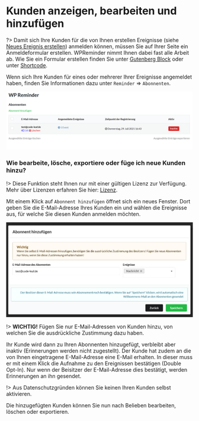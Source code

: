 # Kunden anzeigen, bearbeiten und hinzufügen

?> Damit sich Ihre Kunden für die von Ihnen erstellen Ereignisse (siehe [Neues Ereignis erstellen](events.md))
anmelden können, müssen Sie auf Ihrer Seite ein Anmeldeformular erstellen. WPReminder nimmt Ihnen dabei fast alle 
Arbeit ab. Wie Sie ein Formular erstellen finden Sie unter [Gutenberg Block](block.md) oder unter [Shortcode](shortcode.md).

Wenn sich Ihre Kunden für eines oder mehrerer Ihrer Ereignisse angemeldet haben, finden Sie Informationen dazu
unter `Reminder` => `Abonnenten`.

![Abonnenten](_images/subscriber_list.PNG)

### Wie bearbeite, lösche, exportiere oder füge ich neue Kunden hinzu?

!> Diese Funktion steht Ihnen nur mit einer gültigen Lizenz zur Verfügung. Mehr über Lizenzen erfahren 
Sie hier: [Lizenz](license.md).

Mit einem Klick auf `Abonnent hinzufügen` öffnet sich ein neues Fenster. Dort geben Sie die E-Mail-Adresse
Ihres Kunden ein und wählen die Ereignisse aus, für welche Sie diesen Kunden anmelden möchten.

![Abonnent hinzufügen](_images/add_subscriber.PNG)

!> **WICHTIG!** Fügen Sie nur E-Mail-Adressen von Kunden hinzu, von welchen Sie die ausdrückliche Zustimmung dazu haben.

Ihr Kunde wird dann zu Ihren Abonnenten hinzugefügt, verbleibt aber inaktiv (Erinnerungen werden nicht zugestellt). Der Kunde
hat zudem an die von Ihnen eingetragene E-Mail-Adresse eine E-Mail erhalten. In dieser muss er mit einem Klick die Aufnahme
zu den Ereignissen bestätigen (Double Opt-In). Nur wenn der Beisitzer der E-Mail-Adresse dies bestätigt, werden Erinnerungen an ihn gesendet.

!> Aus Datenschutzgründen können Sie keinen Ihren Kunden selbst aktivieren.

Die hinzugefügten Kunden können Sie nun nach Belieben bearbeiten, löschen oder exportieren.